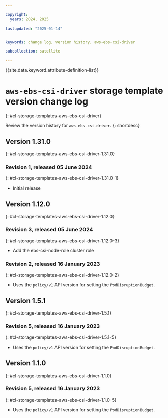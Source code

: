 ```yaml
---

copyright:
  years: 2024, 2025

lastupdated: "2025-01-14"


keywords: change log, version history, aws-ebs-csi-driver

subcollection: satellite

---
```


{{site.data.keyword.attribute-definition-list}}

<!-- The content in this topic is auto-generated except for reuse-snippets indicated with {[ ]}. -->


# `aws-ebs-csi-driver` storage template version change log
{: #cl-storage-templates-aws-ebs-csi-driver}

Review the version history for `aws-ebs-csi-driver`.
{: shortdesc}



## Version 1.31.0
{: #cl-storage-templates-aws-ebs-csi-driver-1.31.0}


### Revision 1, released 05 June 2024
{: #cl-storage-templates-aws-ebs-csi-driver-1.31.0-1}

- Initial release



## Version 1.12.0
{: #cl-storage-templates-aws-ebs-csi-driver-1.12.0}


### Revision 3, released 05 June 2024
{: #cl-storage-templates-aws-ebs-csi-driver-1.12.0-3}

- Add the ebs-csi-node-role cluster role 

### Revision 2, released 16 January 2023
{: #cl-storage-templates-aws-ebs-csi-driver-1.12.0-2}

- Uses the `policy/v1` API version for setting the `PodDisruptionBudget`. 



## Version 1.5.1
{: #cl-storage-templates-aws-ebs-csi-driver-1.5.1}


### Revision 5, released 16 January 2023
{: #cl-storage-templates-aws-ebs-csi-driver-1.5.1-5}

- Uses the `policy/v1` API version for setting the `PodDisruptionBudget`. 



## Version 1.1.0
{: #cl-storage-templates-aws-ebs-csi-driver-1.1.0}


### Revision 5, released 16 January 2023
{: #cl-storage-templates-aws-ebs-csi-driver-1.1.0-5}

- Uses the `policy/v1` API version for setting the `PodDisruptionBudget`. 
